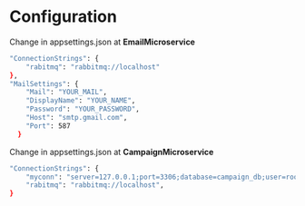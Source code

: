 
# Configuration


Change in appsettings.json at **EmailMicroservice**
```bash
"ConnectionStrings": {
    "rabitmq": "rabbitmq://localhost"
},
"MailSettings": {
    "Mail": "YOUR_MAIL",
    "DisplayName": "YOUR_NAME",
    "Password": "YOUR_PASSWORD",
    "Host": "smtp.gmail.com",
    "Port": 587
  }
```
Change in appsettings.json at **CampaignMicroservice**
```bash
"ConnectionStrings": {
    "myconn": "server=127.0.0.1;port=3306;database=campaign_db;user=root;password=YOUR_PASSWORD"
    "rabitmq": "rabbitmq://localhost",
}
```

